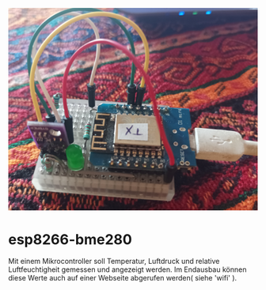 ![bild](titelfoto.png)
# esp8266-bme280
Mit einem Mikrocontroller soll Temperatur, Luftdruck und relative Luftfeuchtigheit gemessen und angezeigt werden.  Im Endausbau können diese Werte auch auf einer Webseite abgerufen werden( siehe 'wifi' ).
